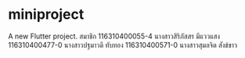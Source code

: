 # miniproject 

A new Flutter project.
 สมาชิก
 116310400055-4 นางสาวสิริภัสสร มีแววแสง
 116310400477-0 นางสาวปฐมาวดี ทับทอง
 116310400571-0 นางสาวสุมลจิต สังข์ขาว
